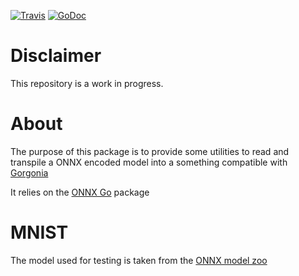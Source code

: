 [![Travis](https://travis-ci.org/owulveryck/gorgonnx.svg?branch=master)](https://travis-ci.org/owulveryck/gorgonnx)
[![GoDoc][1]][2]

[1]: https://godoc.org/github.com/owulveryck/gorgonnx?status.svg
[2]: https://godoc.org/github.com/owulveryck/gorgonnx


# Disclaimer

This repository is a work in progress.

# About 

The purpose of this package is to provide some utilities to read and transpile a ONNX encoded model into a something compatible with [Gorgonia](https://github.com/gorgonia/gorgonia)

It relies on the [ONNX Go](https://github.com/owulveryck/onnx-go) package

# MNIST

The model used for testing is taken from the [ONNX model zoo](https://github.com/onnx/models/tree/master/mnist)

